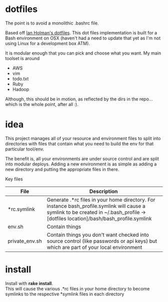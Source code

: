 dotfiles
========
The point is to avoid a monolithic .bashrc file.

Based off [Ian Holman's dotfiles](https://github.com/holman/dotfiles). This dot files implementation is built for a Bash environment on OSX (haven't had a need to update that yet as I'm not using Linux for a development box ATM).

It is modular enough that you can pick and choose what you want.  My main toolset is around

* AWS
* vim
* todo.txt
* Ruby
* Hadoop

Although, this should be in motion, as reflected by the dirs in the repo... which is the whole point, after all :).
# idea
This project manages all of your resource and environment files to split into directories with files that contain what you need to build the env for that particular tool/env.

The benefit is, all your environments are under source control and are split into modular deploys.  Adding a new environment is as simple as adding a new directory and putting the appropriate files in there.

Key files

| File | Description|
|---|---|
|\*rc.symlink|Generate .\*rc files in your home directory.  For instance bash_profile.symlink will cause a symlink to be created in ~/.bash_profile -> [dotfiles location]/bash/bash_profile.symlink|
|env.sh|Contain things |
|private_env.sh|Contain things you don't want checked into source control (like passwords or api keys) but which are part of your local environment

# install
Install with __rake install__.  
This will cause the various .*rc files in your home directory to become symlinks to the respective *symlink files in each directory
